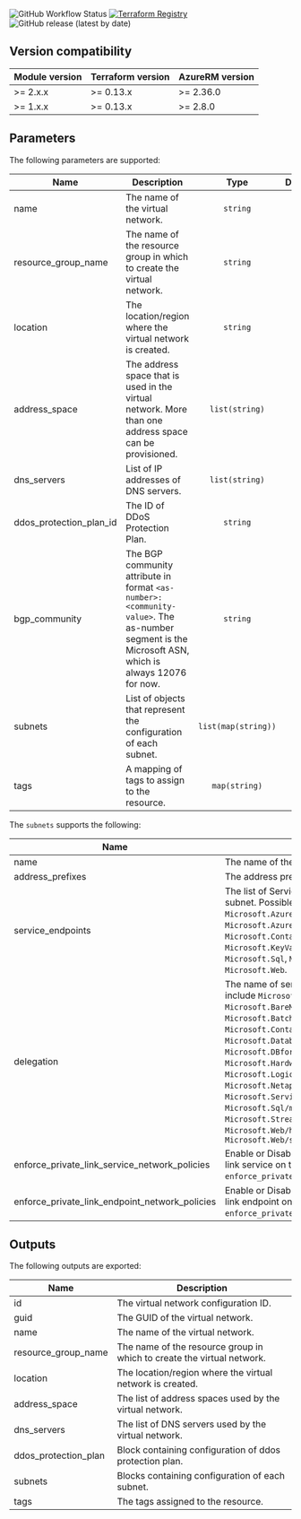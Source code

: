 ![GitHub Workflow Status](https://img.shields.io/github/workflow/status/aztfm/terraform-azurerm-virtual-network/Release?label=Testing&logo=GitHub)
[![Terraform Registry](https://img.shields.io/badge/Terraform-registry-blueviolet.svg?logo=terraform)](https://registry.terraform.io/modules/aztfm/virtual-network/azurerm/)
![GitHub release (latest by date)](https://img.shields.io/github/v/release/aztfm/terraform-azurerm-virtual-network?label=Release)

## Version compatibility

| Module version | Terraform version | AzureRM version |
| -------------- | ----------------- | --------------- |
| >= 2.x.x       | >= 0.13.x         | >= 2.36.0       |
| >= 1.x.x       | >= 0.13.x         | >= 2.8.0        |



## Parameters

The following parameters are supported:

| Name                       | Description                                                                                                                                       |        Type         | Default | Required |
| -------------------------- | ------------------------------------------------------------------------------------------------------------------------------------------------- | :-----------------: | :-----: | :------: |
| name                       | The name of the virtual network.                                                                                                                  |      `string`       |   n/a   |   yes    |
| resource\_group\_name      | The name of the resource group in which to create the virtual network.                                                                            |      `string`       |   n/a   |   yes    |
| location                   | The location/region where the virtual network is created.                                                                                         |      `string`       |   n/a   |   yes    |
| address\_space             | The address space that is used in the virtual network. More than one address space can be provisioned.                                            |   `list(string)`    |   n/a   |   yes    |
| dns\_servers               | List of IP addresses of DNS servers.                                                                                                              |   `list(string)`    |  `[]`   |    no    |
| ddos\_protection\_plan\_id | The ID of DDoS Protection Plan.                                                                                                                   |      `string`       | `null`  |    no    |
| bgp\_community             | The BGP community attribute in format `<as-number>:<community-value>`. The as-number segment is the Microsoft ASN, which is always 12076 for now. |      `string`       | `null`  |    no    |
| subnets                    | List of objects that represent the configuration of each subnet.                                                                                  | `list(map(string))` |  `[]`   |    no    |
| tags                       | A mapping of tags to assign to the resource.                                                                                                      |    `map(string)`    |  `{}`   |    no    |


The `subnets` supports the following:

| Name                                           | Description                                                                                                                                                                                                                                                                                                                                                                                                                                                                                                                                                                                                           |      Type      | Default | Required |
| ---------------------------------------------- | --------------------------------------------------------------------------------------------------------------------------------------------------------------------------------------------------------------------------------------------------------------------------------------------------------------------------------------------------------------------------------------------------------------------------------------------------------------------------------------------------------------------------------------------------------------------------------------------------------------------- | :------------: | :-----: | :------: |
| name                                           | The name of the subnet.                                                                                                                                                                                                                                                                                                                                                                                                                                                                                                                                                                                               |    `string`    |   n/a   |   yes    |
| address\_prefixes                              | The address prefix/es to use for the subnet.                                                                                                                                                                                                                                                                                                                                                                                                                                                                                                                                                                          | `list(string)` |   n/a   |   yes    |
| service\_endpoints                             | The list of Service endpoints to associate with the subnet. Possible values include: `Microsoft.AzureActiveDirectory`, `Microsoft.AzureCosmosDB`, `Microsoft.ContainerRegistry`, `Microsoft.EventHub`, `Microsoft.KeyVault`, `Microsoft.ServiceBus`, `Microsoft.Sql`, `Microsoft.Storage` and `Microsoft.Web`.                                                                                                                                                                                                                                                                                                        | `list(string)` | `null`  |    no    |
| delegation                                     | The name of service to delegate to. Possible values include `Microsoft.BareMetal/AzureVMware`, `Microsoft.BareMetal/CrayServers`, `Microsoft.Batch/batchAccounts`, `Microsoft.ContainerInstance/containerGroups`, `Microsoft.Databricks/workspaces`, `Microsoft.DBforPostgreSQL/serversv2`, `Microsoft.HardwareSecurityModules/dedicatedHSMs`, `Microsoft.Logic/integrationServiceEnvironments`, `Microsoft.Netapp/volumes`, `Microsoft.ServiceFabricMesh/networks`, `Microsoft.Sql/managedInstances`, `Microsoft.StreamAnalytics/streamingJobs`, `Microsoft.Web/hostingEnvironments` and `Microsoft.Web/serverFarms` |    `string`    | `null`  |    no    |
| enforce_private_link_service_network_policies  | Enable or Disable network policies for the private link service on the subnet. Conflicts with `enforce_private_link_endpoint_network_policies`.                                                                                                                                                                                                                                                                                                                                                                                                                                                                       |     `bool`     |  false  |    no    |
| enforce_private_link_endpoint_network_policies | Enable or Disable network policies for the private link endpoint on the subnet. Conflicts with `enforce_private_link_service_network_policies`.                                                                                                                                                                                                                                                                                                                                                                                                                                                                       |     `bool`     |  false  |    no    |



## Outputs

The following outputs are exported:

| Name                   | Description                                                            |
| ---------------------- | ---------------------------------------------------------------------- |
| id                     | The virtual network configuration ID.                                  |
| guid                   | The GUID of the virtual network.                                       |
| name                   | The name of the virtual network.                                       |
| resource\_group\_name  | The name of the resource group in which to create the virtual network. |
| location               | The location/region where the virtual network is created.              |
| address\_space         | The list of address spaces used by the virtual network.                |
| dns\_servers           | The list of DNS servers used by the virtual network.                   |
| ddos\_protection\_plan | Block containing configuration of ddos protection plan.                |
| subnets                | Blocks containing configuration of each subnet.                        |
| tags                   | The tags assigned to the resource.                                     |
